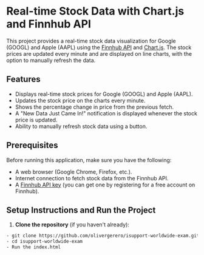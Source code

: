 # Real-time Stock Data with Chart.js and Finnhub API

This project provides a real-time stock data visualization for Google (GOOGL) and Apple (AAPL) using the [Finnhub API](https://finnhub.io/) and [Chart.js](https://www.chartjs.org/). The stock prices are updated every minute and are displayed on line charts, with the option to manually refresh the data.

## Features

- Displays real-time stock prices for Google (GOOGL) and Apple (AAPL).
- Updates the stock price on the charts every minute.
- Shows the percentage change in price from the previous fetch.
- A "New Data Just Came In!" notification is displayed whenever the stock price is updated.
- Ability to manually refresh stock data using a button.

## Prerequisites

Before running this application, make sure you have the following:

- A web browser (Google Chrome, Firefox, etc.).
- Internet connection to fetch stock data from the Finnhub API.
- A [Finnhub API key](https://finnhub.io/) (you can get one by registering for a free account on Finnhub).

## Setup Instructions and Run the Project

1. **Clone the repository** (if you haven't already):

  ```bash
  - git clone https://github.com/olivergerero/isupport-worldwide-exam.git
  - cd isupport-worldwide-exam
  - Run the index.html
